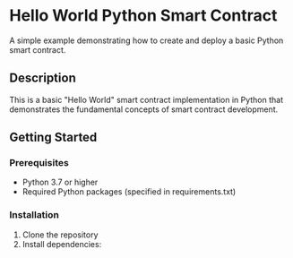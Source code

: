 # Hello World Python Smart Contract

A simple example demonstrating how to create and deploy a basic Python smart contract.

## Description

This is a basic "Hello World" smart contract implementation in Python that demonstrates the fundamental concepts of smart contract development.

## Getting Started

### Prerequisites

- Python 3.7 or higher
- Required Python packages (specified in requirements.txt)

### Installation

1. Clone the repository
2. Install dependencies: